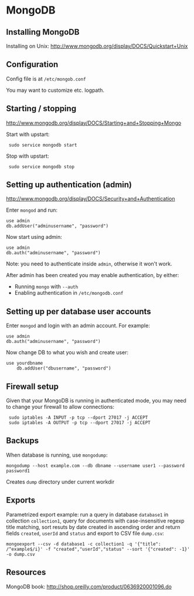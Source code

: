 # MongoDB

## Installing MongoDB

Installing on Unix: http://www.mongodb.org/display/DOCS/Quickstart+Unix

## Configuration

Config file is at `/etc/mongob.conf`

You may want to customize etc. logpath.

## Starting / stopping

http://www.mongodb.org/display/DOCS/Starting+and+Stopping+Mongo

Start with upstart:

     sudo service mongodb start

Stop with upstart:

     sudo service mongodb stop

## Setting up authentication (admin)

http://www.mongodb.org/display/DOCS/Security+and+Authentication

Enter `mongod` and run:

	use admin
	db.addUser("adminusername", "password")

Now start using admin:

	use admin
	db.auth("adminusername", "password")

Note: you need to authenticate inside `admin`, otherwise it won't work.

After admin has been created you may enable authentication, by either:

- Running `mongo` with `--auth`
- Enabling authentication in `/etc/mongodb.conf`

## Setting up per database user accounts
  
Enter `mongod` and login with an admin account. For example:	

	use admin
	db.auth("adminusername", "password")

Now change DB to what you wish and create user:

	use yourdbname
        db.addUser("dbusername", "password")

## Firewall setup

Given that your MongoDB is running in authenticated mode, you may need to change your firewall to allow connections:

     sudo iptables -A INPUT -p tcp --dport 27017 -j ACCEPT
     sudo iptables -A OUTPUT -p tcp --dport 27017 -j ACCEPT

## Backups

When database is running, use `mongodump`:

    mongodump --host example.com --db dbname --username user1 --password password1

Creates `dump` directory under current workdir

## Exports

Parametrized export example: run a query in database `database1` in collection `collection1`, query for documents with case-insensitive regexp title matching, sort resuts by date created in ascending order and return fields `created`, `userId` and `status` and export to CSV file `dump.csv`:

    mongoexport --csv -d database1 -c collection1 -q '{"title": /^example$/i}' -f "created","userId","status" --sort '{"created": -1}' -o dump.csv

## Resources

MongoDB book: <http://shop.oreilly.com/product/0636920001096.do>
